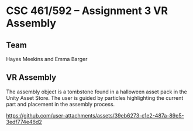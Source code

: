 # CSC 461/592 – Assignment 3 VR Assembly
## Team
Hayes Meekins and Emma Barger
## VR Assembly
The assembly object is a tombstone found in a halloween asset pack in the Unity Asset Store.
The user is guided by particles highlighting the current part and placement in the 
assembly process.

https://github.com/user-attachments/assets/39eb6273-c1e2-487a-89e5-3edf774e46d2

